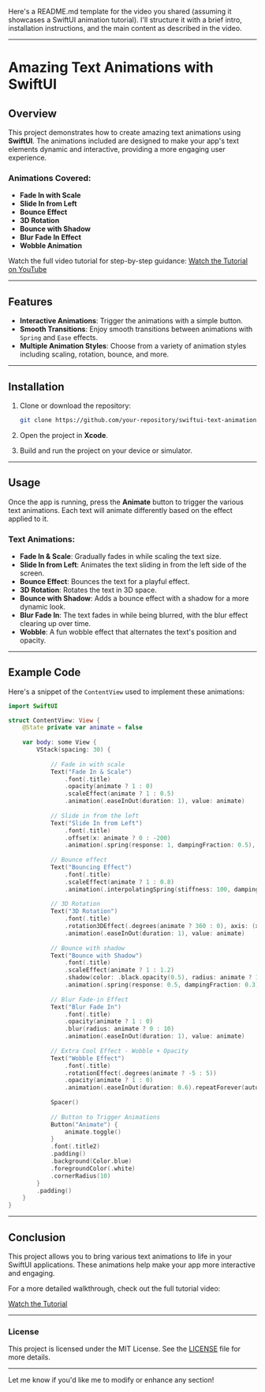 Here's a README.md template for the video you shared (assuming it showcases a SwiftUI animation tutorial). I'll structure it with a brief intro, installation instructions, and the main content as described in the video.

---

# Amazing Text Animations with SwiftUI

## Overview
This project demonstrates how to create amazing text animations using **SwiftUI**. The animations included are designed to make your app's text elements dynamic and interactive, providing a more engaging user experience.

### Animations Covered:
- **Fade In with Scale**
- **Slide In from Left**
- **Bounce Effect**
- **3D Rotation**
- **Bounce with Shadow**
- **Blur Fade In Effect**
- **Wobble Animation**
  
Watch the full video tutorial for step-by-step guidance:
[Watch the Tutorial on YouTube](https://youtu.be/2suGtrdpAdI?si=HDha165B9Td5nkk2)

---

## Features
- **Interactive Animations**: Trigger the animations with a simple button.
- **Smooth Transitions**: Enjoy smooth transitions between animations with `Spring` and `Ease` effects.
- **Multiple Animation Styles**: Choose from a variety of animation styles including scaling, rotation, bounce, and more.

---

## Installation

1. Clone or download the repository:
   ```bash
   git clone https://github.com/your-repository/swiftui-text-animations.git
   ```

2. Open the project in **Xcode**.

3. Build and run the project on your device or simulator.

---

## Usage

Once the app is running, press the **Animate** button to trigger the various text animations. Each text will animate differently based on the effect applied to it.

### Text Animations:
- **Fade In & Scale**: Gradually fades in while scaling the text size.
- **Slide In from Left**: Animates the text sliding in from the left side of the screen.
- **Bounce Effect**: Bounces the text for a playful effect.
- **3D Rotation**: Rotates the text in 3D space.
- **Bounce with Shadow**: Adds a bounce effect with a shadow for a more dynamic look.
- **Blur Fade In**: The text fades in while being blurred, with the blur effect clearing up over time.
- **Wobble**: A fun wobble effect that alternates the text's position and opacity.

---

## Example Code

Here's a snippet of the `ContentView` used to implement these animations:

```swift
import SwiftUI

struct ContentView: View {
    @State private var animate = false
    
    var body: some View {
        VStack(spacing: 30) {
            
            // Fade in with scale
            Text("Fade In & Scale")
                .font(.title)
                .opacity(animate ? 1 : 0)
                .scaleEffect(animate ? 1 : 0.5)
                .animation(.easeInOut(duration: 1), value: animate)
            
            // Slide in from the left
            Text("Slide In from Left")
                .font(.title)
                .offset(x: animate ? 0 : -200)
                .animation(.spring(response: 1, dampingFraction: 0.5), value: animate)
            
            // Bounce effect
            Text("Bouncing Effect")
                .font(.title)
                .scaleEffect(animate ? 1 : 0.8)
                .animation(.interpolatingSpring(stiffness: 100, damping: 5), value: animate)
            
            // 3D Rotation
            Text("3D Rotation")
                .font(.title)
                .rotation3DEffect(.degrees(animate ? 360 : 0), axis: (x: 1, y: 0, z: 0))
                .animation(.easeInOut(duration: 1), value: animate)
            
            // Bounce with shadow
            Text("Bounce with Shadow")
                .font(.title)
                .scaleEffect(animate ? 1 : 1.2)
                .shadow(color: .black.opacity(0.5), radius: animate ? 10 : 0)
                .animation(.spring(response: 0.5, dampingFraction: 0.3), value: animate)
            
            // Blur Fade-in Effect
            Text("Blur Fade In")
                .font(.title)
                .opacity(animate ? 1 : 0)
                .blur(radius: animate ? 0 : 10)
                .animation(.easeInOut(duration: 1), value: animate)
            
            // Extra Cool Effect - Wobble + Opacity
            Text("Wobble Effect")
                .font(.title)
                .rotationEffect(.degrees(animate ? -5 : 5))
                .opacity(animate ? 1 : 0)
                .animation(.easeInOut(duration: 0.6).repeatForever(autoreverses: true), value: animate)
            
            Spacer()
            
            // Button to Trigger Animations
            Button("Animate") {
                animate.toggle()
            }
            .font(.title2)
            .padding()
            .background(Color.blue)
            .foregroundColor(.white)
            .cornerRadius(10)
        }
        .padding()
    }
}

```

---

## Conclusion

This project allows you to bring various text animations to life in your SwiftUI applications. These animations help make your app more interactive and engaging.

For a more detailed walkthrough, check out the full tutorial video:

[Watch the Tutorial](https://youtu.be/2suGtrdpAdI?si=HDha165B9Td5nkk2)

---

### License
This project is licensed under the MIT License. See the [LICENSE](LICENSE) file for more details.

---

Let me know if you'd like me to modify or enhance any section!
